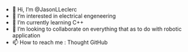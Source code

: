 - 👋 Hi, I’m @JasonLLeclerc 
- 👀 I’m interested in electrical engeneering
- 🌱 I’m currently learning C++ 
- 💞️ I’m looking to collaborate on everything that as to do with robotic application
- 📫 How to reach me : Thought GitHub

<!---
JasonLLeclerc/JasonLLeclerc is a ✨ special ✨ repository because its `README.md` (this file) appears on your GitHub profile.
You can click the Preview link to take a look at your changes.
--->
